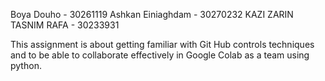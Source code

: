 Boya Douho - 30261119
Ashkan Einiaghdam - 30270232
KAZI ZARIN TASNIM RAFA - 30233931


This assignment is about getting familiar with Git Hub controls techniques and to be able to collaborate effectively in Google Colab as a team using python. 